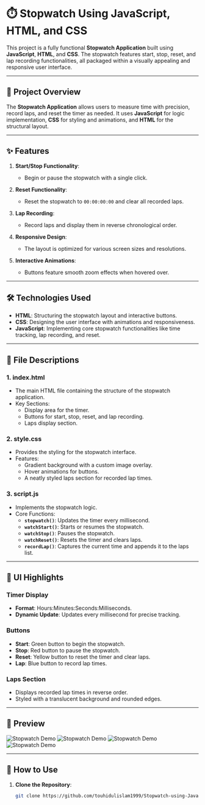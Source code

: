 # ⏱️ Stopwatch Using JavaScript, HTML, and CSS

This project is a fully functional **Stopwatch Application** built using **JavaScript**, **HTML**, and **CSS**. The stopwatch features start, stop, reset, and lap recording functionalities, all packaged within a visually appealing and responsive user interface.

---

## 📜 **Project Overview**

The **Stopwatch Application** allows users to measure time with precision, record laps, and reset the timer as needed. It uses **JavaScript** for logic implementation, **CSS** for styling and animations, and **HTML** for the structural layout. 

---

## ✨ **Features**

1. **Start/Stop Functionality**:
   - Begin or pause the stopwatch with a single click.

2. **Reset Functionality**:
   - Reset the stopwatch to `00:00:00:00` and clear all recorded laps.

3. **Lap Recording**:
   - Record laps and display them in reverse chronological order.

4. **Responsive Design**:
   - The layout is optimized for various screen sizes and resolutions.

5. **Interactive Animations**:
   - Buttons feature smooth zoom effects when hovered over.

---

## 🛠️ **Technologies Used**

- **HTML**: Structuring the stopwatch layout and interactive buttons.
- **CSS**: Designing the user interface with animations and responsiveness.
- **JavaScript**: Implementing core stopwatch functionalities like time tracking, lap recording, and reset.

---

## 📂 **File Descriptions**

### **1. index.html**
- The main HTML file containing the structure of the stopwatch application.
- Key Sections:
  - Display area for the timer.
  - Buttons for start, stop, reset, and lap recording.
  - Laps display section.

### **2. style.css**
- Provides the styling for the stopwatch interface.
- Features:
  - Gradient background with a custom image overlay.
  - Hover animations for buttons.
  - A neatly styled laps section for recorded lap times.

### **3. script.js**
- Implements the stopwatch logic.
- Core Functions:
  - **`stopwatch()`**: Updates the timer every millisecond.
  - **`watchStart()`**: Starts or resumes the stopwatch.
  - **`watchStop()`**: Pauses the stopwatch.
  - **`watchReset()`**: Resets the timer and clears laps.
  - **`recordLap()`**: Captures the current time and appends it to the laps list.

---

## 🎨 **UI Highlights**

### Timer Display
- **Format**: Hours:Minutes:Seconds:Milliseconds.
- **Dynamic Update**: Updates every millisecond for precise tracking.

### Buttons
- **Start**: Green button to begin the stopwatch.
- **Stop**: Red button to pause the stopwatch.
- **Reset**: Yellow button to reset the timer and clear laps.
- **Lap**: Blue button to record lap times.

### Laps Section
- Displays recorded lap times in reverse order.
- Styled with a translucent background and rounded edges.

---
## 📸 Preview  

![Stopwatch Demo](https://github.com/user-attachments/assets/214025c3-e82d-4312-9cc4-c11dbd536a85)
![Stopwatch Demo](https://github.com/user-attachments/assets/48f3c572-1738-46a7-8ac7-18d8888eaaa9)
![Stopwatch Demo](https://github.com/user-attachments/assets/c90fb60e-1045-40da-808d-19910f760177)
![Stopwatch Demo](https://github.com/user-attachments/assets/0aa61cde-3d8e-4f47-aeef-dc14460bd9a4)


---
## 🚀 **How to Use**

1. **Clone the Repository**:
   ```bash
   git clone https://github.com/touhidulislam1999/Stopwatch-using-Javascript-CSS-HTML.git
